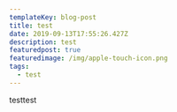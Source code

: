 ```yaml
---
templateKey: blog-post
title: test
date: 2019-09-13T17:55:26.427Z
description: test
featuredpost: true
featuredimage: /img/apple-touch-icon.png
tags:
  - test
---
```

testtest
